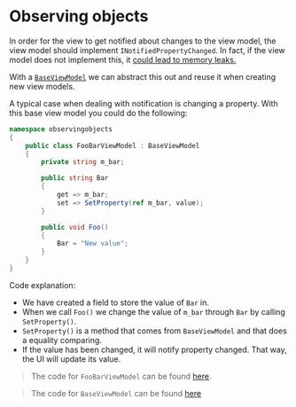 # Observing objects
In order for the view to get notified about changes to the view model, the view model should implement 
`INotifiedPropertyChanged`. In fact, if the view model does not implement this, it [could lead to memory leaks.](https://onewindowsdev.com/2016/09/22/a-memory-leak-may-occur-when-you-use-data-binding-in-windows-presentation-foundation/)

With a [``BaseViewModel``](BaseViewModel.cs) we can abstract this out and reuse it when creating new view models.

A typical case when dealing with notification is changing a property. With this base view model you could do the 
following:

```csharp
namespace observingobjects
{
    public class FooBarViewModel : BaseViewModel
    {
        private string m_bar;

        public string Bar
        {
            get => m_bar;
            set => SetProperty(ref m_bar, value);
        }

        public void Foo()
        {
            Bar = "New value";
        }
    }
}
```` 

Code explanation:
- We have created a field to store the value of ``Bar`` in.
- When we call ``Foo()`` we change the value of ``m_bar`` through ``Bar`` by calling ``SetProperty()``.
- ``SetProperty()`` is a method that comes from ``BaseViewModel`` and that does a equality comparing.
- If the value has been changed, it will notify property changed. That way, the UI will update its value.

> The code for ``FooBarViewModel`` can be found [here](FooBarViewModel.cs).

> The code for ``BaseViewModel`` can be found [here](BaseViewModel.cs)